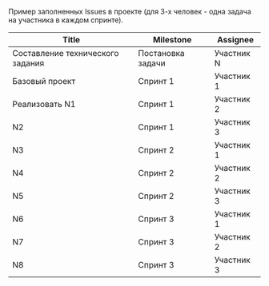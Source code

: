 Пример заполненных Issues в проекте (для 3-х человек - одна задача на участника в каждом спринте).

| Title | Milestone | Assignee |
| ---- | ------ | ------ |
| Составление технического задания | Постановка задачи | Участник N |
| Базовый проект | Спринт 1 | Участник 1 |
| Реализовать N1 | Спринт 1 | Участник 2 |
| N2 | Спринт 1 | Участник 3 |
| N3 | Спринт 2 | Участник 1 |
| N4 | Спринт 2 | Участник 2 |
| N5 | Спринт 2 | Участник 3 |
| N6 | Спринт 3 | Участник 1 |
| N7 | Спринт 3 | Участник 2 |
| N8 | Спринт 3 | Участник 3 |
